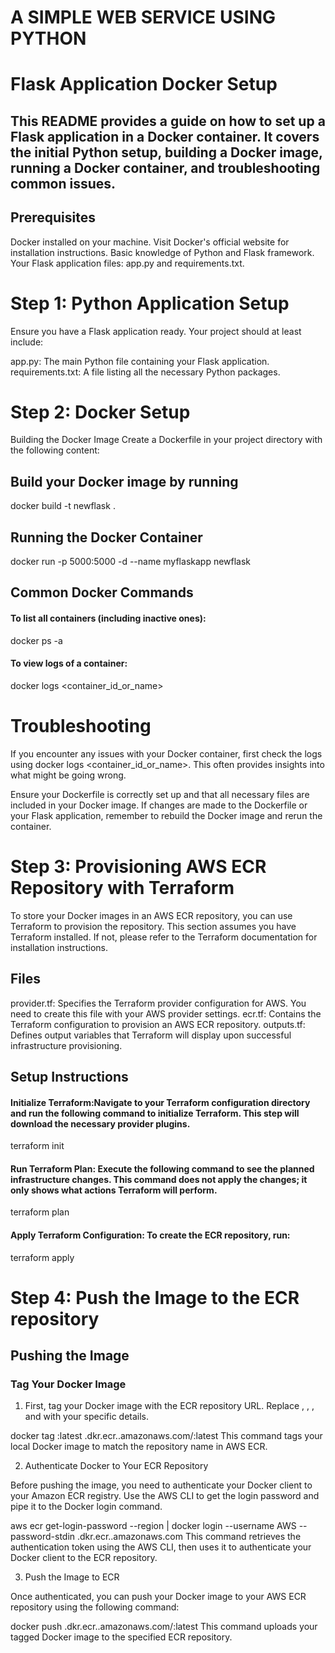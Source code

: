 # A SIMPLE WEB SERVICE USING PYTHON

# Flask Application Docker Setup

## This README provides a guide on how to set up a Flask application in a Docker container. It covers the initial Python setup, building a Docker image, running a Docker container, and troubleshooting common issues.

## Prerequisites
Docker installed on your machine. Visit Docker's official website for installation instructions.
Basic knowledge of Python and Flask framework.
Your Flask application files: app.py and requirements.txt.

# Step 1: Python Application Setup
Ensure you have a Flask application ready. Your project should at least include:

app.py: The main Python file containing your Flask application.
requirements.txt: A file listing all the necessary Python packages.

# Step 2: Docker Setup
Building the Docker Image
Create a Dockerfile in your project directory with the following content:

## Build your Docker image by running 
docker build -t newflask .

## Running the Docker Container
docker run -p 5000:5000 -d --name myflaskapp newflask

## Common Docker Commands
#### To list all containers (including inactive ones):
docker ps -a
#### To view logs of a container:
docker logs <container_id_or_name>


# Troubleshooting
If you encounter any issues with your Docker container, first check the logs using docker logs <container_id_or_name>. This often provides insights into what might be going wrong.

Ensure your Dockerfile is correctly set up and that all necessary files are included in your Docker image. If changes are made to the Dockerfile or your Flask application, remember to rebuild the Docker image and rerun the container.

# Step 3: Provisioning AWS ECR Repository with Terraform

To store your Docker images in an AWS ECR repository, you can use Terraform to provision the repository. This section assumes you have Terraform installed. If not, please refer to the Terraform documentation for installation instructions.

## Files
provider.tf: Specifies the Terraform provider configuration for AWS. You need to create this file with your AWS provider settings.
ecr.tf: Contains the Terraform configuration to provision an AWS ECR repository.
outputs.tf: Defines output variables that Terraform will display upon successful infrastructure provisioning.

## Setup Instructions
#### Initialize Terraform:Navigate to your Terraform configuration directory and run the following command to initialize Terraform. This step will download the necessary provider plugins.
terraform init

#### Run Terraform Plan: Execute the following command to see the planned infrastructure changes. This command does not apply the changes; it only shows what actions Terraform will perform.

terraform plan

#### Apply Terraform Configuration: To create the ECR repository, run:
terraform apply

# Step 4: Push the Image to the ECR repository

## Pushing the Image
### Tag Your Docker Image

1. First, tag your Docker image with the ECR repository URL. Replace <IMAGE NAME>, <your-account-id>, <your-region>, and <your-repository-name> with your specific details.

docker tag <IMAGE NAME>:latest <your-account-id>.dkr.ecr.<your-region>.amazonaws.com/<your-repository-name>:latest
This command tags your local Docker image to match the repository name in AWS ECR.

2. Authenticate Docker to Your ECR Repository

Before pushing the image, you need to authenticate your Docker client to your Amazon ECR registry. Use the AWS CLI to get the login password and pipe it to the Docker login command.

aws ecr get-login-password --region <your-region> | docker login --username AWS --password-stdin <your-account-id>.dkr.ecr.<your-region>.amazonaws.com
This command retrieves the authentication token using the AWS CLI, then uses it to authenticate your Docker client to the ECR repository.

3. Push the Image to ECR

Once authenticated, you can push your Docker image to your AWS ECR repository using the following command:

docker push <your-account-id>.dkr.ecr.<your-region>.amazonaws.com/<your-repository-name>:latest
This command uploads your tagged Docker image to the specified ECR repository.
